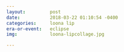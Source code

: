 ```yaml
---
layout:         post
date:           2018-03-22 01:10:54 -0400
categories:     loona lip
era-or-event:   eclipse
img:            loona-lipcollage.jpg

---
```

